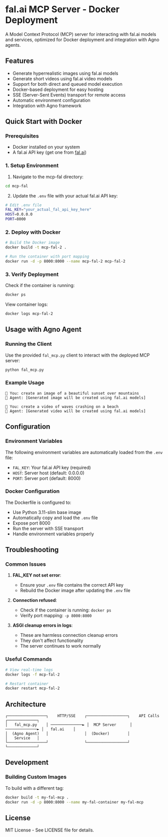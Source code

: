# fal.ai MCP Server - Docker Deployment

A Model Context Protocol (MCP) server for interacting with fal.ai models and services, optimized for Docker deployment and integration with Agno agents.

## Features

- Generate hyperrealistic images using fal.ai models
- Generate short videos using fal.ai video models
- Support for both direct and queued model execution
- Docker-based deployment for easy hosting
- SSE (Server-Sent Events) transport for remote access
- Automatic environment configuration
- Integration with Agno framework

## Quick Start with Docker

### Prerequisites

- Docker installed on your system
- A fal.ai API key (get one from [fal.ai](https://fal.ai))

### 1. Setup Environment

1. Navigate to the mcp-fal directory:
```bash
cd mcp-fal
```

2. Update the `.env` file with your actual fal.ai API key:
```bash
# Edit .env file
FAL_KEY="your_actual_fal_api_key_here"
HOST=0.0.0.0
PORT=8000
```

### 2. Deploy with Docker

```bash
# Build the Docker image
docker build -t mcp-fal-2 .

# Run the container with port mapping
docker run -d -p 8000:8000 --name mcp-fal-2 mcp-fal-2
```

### 3. Verify Deployment

Check if the container is running:
```bash
docker ps
```

View container logs:
```bash
docker logs mcp-fal-2
```

## Usage with Agno Agent

### Running the Client

Use the provided `fal_mcp.py` client to interact with the deployed MCP server:

```bash
python fal_mcp.py
```

### Example Usage

```
🧑 You: create an image of a beautiful sunset over mountains
🤖 Agent: [Generated image will be created using fal.ai models]

🧑 You: create a video of waves crashing on a beach
🤖 Agent: [Generated video will be created using fal.ai models]
```

## Configuration

### Environment Variables

The following environment variables are automatically loaded from the `.env` file:

- `FAL_KEY`: Your fal.ai API key (required)
- `HOST`: Server host (default: 0.0.0.0)
- `PORT`: Server port (default: 8000)

### Docker Configuration

The Dockerfile is configured to:
- Use Python 3.11-slim base image
- Automatically copy and load the `.env` file
- Expose port 8000
- Run the server with SSE transport
- Handle environment variables properly

## Troubleshooting

### Common Issues

1. **FAL_KEY not set error**:
   - Ensure your `.env` file contains the correct API key
   - Rebuild the Docker image after updating the `.env` file

2. **Connection refused**:
   - Check if the container is running: `docker ps`
   - Verify port mapping: `-p 8000:8000`

3. **ASGI cleanup errors in logs**:
   - These are harmless connection cleanup errors
   - They don't affect functionality
   - The server continues to work normally

### Useful Commands

```bash
# View real-time logs
docker logs -f mcp-fal-2

# Restart container
docker restart mcp-fal-2
```

## Architecture

```
┌─────────────────┐    HTTP/SSE    ┌──────────────────┐    API Calls    ┌─────────────┐
│   fal_mcp.py    │ ──────────────► │  MCP Server      │ ──────────────► │   fal.ai    │
│  (Agno Agent)   │                │  (Docker)        │                 │   Service   │
└─────────────────┘                └──────────────────┘                 └─────────────┘
```

## Development

### Building Custom Images

To build with a different tag:
```bash
docker build -t my-fal-mcp .
docker run -d -p 8000:8000 --name my-fal-container my-fal-mcp
```

## License

MIT License - See LICENSE file for details.
